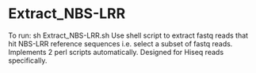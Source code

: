 # Extract_NBS-LRR
To run: sh Extract_NBS-LRR.sh    Use shell script to extract fastq reads that hit NBS-LRR reference sequences i.e. select a subset of fastq reads. 
Implements 2 perl scripts automatically.
Designed for Hiseq reads specifically.




